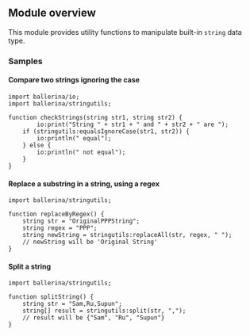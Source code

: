 ## Module overview

This module provides utility functions to manipulate built-in `string` data type. 

### Samples

#### Compare two strings ignoring the case
```ballerina
import ballerina/io;
import ballerina/stringutils;

function checkStrings(string str1, string str2) {
        io:print("String " + str1 + " and " + str2 + " are ");
    if (stringutils:equalsIgnoreCase(str1, str2)) {
        io:println(" equal");
    } else {
        io:println(" not equal");
    }
}
```

#### Replace a substring in a string, using a regex
```ballerina
import ballerina/stringutils;

function replaceByRegex() {
    string str = "OriginalPPPString";
    string regex = "PPP";
    string newString = stringutils:replaceAll(str, regex, " ");
    // newString will be 'Original String'
}
```

#### Split a string
```ballerina
import ballerina/stringutils;

function splitString() {
    string str = "Sam,Ru,Supun";
    string[] result = stringutils:split(str, ",");
    // result will be {"Sam", "Ru", "Supun"}
}
```
